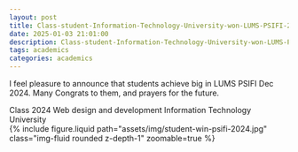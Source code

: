 ```yaml
---
layout: post
title: Class-student-Information-Technology-University-won-LUMS-PSIFI-2024
date: 2025-01-03 21:01:00
description: Class-student-Information-Technology-University-won-LUMS-PSIFI-2024
tags: academics
categories: academics
---
```


I feel pleasure to announce that students achieve big in LUMS PSIFI Dec 2024. Many Congrats to them, and prayers for the future.

<div class="caption">
    Class 2024 Web design and development Information Technology University
</div>

<div class="row mt-3">
    <div class="col-sm mt-3 mt-md-0">
        {% include figure.liquid path="assets/img/student-win-psifi-2024.jpg" class="img-fluid rounded z-depth-1" zoomable=true %}
    </div>
</div>
